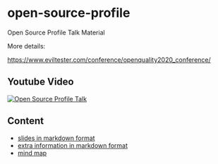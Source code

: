 # open-source-profile

Open Source Profile Talk Material

More details:

https://www.eviltester.com/conference/openquality2020_conference/

## Youtube Video

[![Open Source Profile Talk](https://img.youtube.com/vi/_vDrAMDuN8w/0.jpg)](https://www.youtube.com/watch?v=_vDrAMDuN8w)

## Content

- [slides in markdown format](slides-export.md)
- [extra information in markdown format](extras.md)
- [mind map](OpenQualityConf2020.mm)